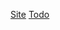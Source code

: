 <html>
<body>

<a href="http://dcvslab.github.io/" target="_blank">Site</a>
<a href="http://dcvslab.github.io/todo" target="_blank">Todo</a>

</body>
</html>
